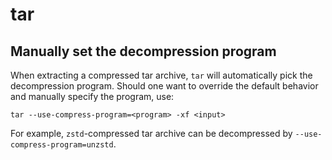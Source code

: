 # tar

## Manually set the decompression program

When extracting a compressed tar archive, `tar` will automatically pick the
decompression program. Should one want to override the default behavior and
manually specify the program, use:

```
tar --use-compress-program=<program> -xf <input>
```

For example, `zstd`-compressed tar archive can be decompressed by
`--use-compress-program=unzstd`.
